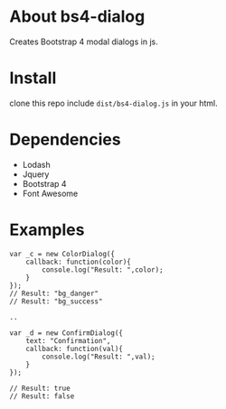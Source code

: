 # About bs4-dialog

Creates Bootstrap 4 modal dialogs in js.

# Install

clone this repo
include `dist/bs4-dialog.js` in your html.

# Dependencies

- Lodash
- Jquery
- Bootstrap 4
- Font Awesome

# Examples

```
var _c = new ColorDialog({ 
    callback: function(color){
        console.log("Result: ",color);
    }
});
// Result: "bg_danger"
// Result: "bg_success"

..

var _d = new ConfirmDialog({ 
    text: "Confirmation", 
    callback: function(val){ 
        console.log("Result: ",val); 
    } 
});

// Result: true
// Result: false
```
